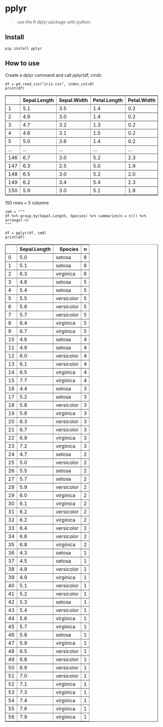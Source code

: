 <!--

#################################################
### THIS FILE WAS AUTOGENERATED! DO NOT EDIT! ###
#################################################
# file to edit: index.ipynb
# command to build the docs after a change: nbdev_build_docs

-->

# pplyr

> use the R dplyr package with python


## Install

`pip install pplyr`

## How to use

Create a dplyr command and call pplyr(df, cmd):
<div class="codecell" markdown="1">
<div class="input_area" markdown="1">

```
df = pd.read_csv("iris.csv", index_col=0)
print(df)
```

</div>
<div class="output_area" markdown="1">




<div>
<style scoped>
    .dataframe tbody tr th:only-of-type {
        vertical-align: middle;
    }

    .dataframe tbody tr th {
        vertical-align: top;
    }

    .dataframe thead th {
        text-align: right;
    }
</style>
<table border="1" class="dataframe">
  <thead>
    <tr style="text-align: right;">
      <th></th>
      <th>Sepal.Length</th>
      <th>Sepal.Width</th>
      <th>Petal.Length</th>
      <th>Petal.Width</th>
      <th>Species</th>
    </tr>
  </thead>
  <tbody>
    <tr>
      <td>1</td>
      <td>5.1</td>
      <td>3.5</td>
      <td>1.4</td>
      <td>0.2</td>
      <td>setosa</td>
    </tr>
    <tr>
      <td>2</td>
      <td>4.9</td>
      <td>3.0</td>
      <td>1.4</td>
      <td>0.2</td>
      <td>setosa</td>
    </tr>
    <tr>
      <td>3</td>
      <td>4.7</td>
      <td>3.2</td>
      <td>1.3</td>
      <td>0.2</td>
      <td>setosa</td>
    </tr>
    <tr>
      <td>4</td>
      <td>4.6</td>
      <td>3.1</td>
      <td>1.5</td>
      <td>0.2</td>
      <td>setosa</td>
    </tr>
    <tr>
      <td>5</td>
      <td>5.0</td>
      <td>3.6</td>
      <td>1.4</td>
      <td>0.2</td>
      <td>setosa</td>
    </tr>
    <tr>
      <td>...</td>
      <td>...</td>
      <td>...</td>
      <td>...</td>
      <td>...</td>
      <td>...</td>
    </tr>
    <tr>
      <td>146</td>
      <td>6.7</td>
      <td>3.0</td>
      <td>5.2</td>
      <td>2.3</td>
      <td>virginica</td>
    </tr>
    <tr>
      <td>147</td>
      <td>6.3</td>
      <td>2.5</td>
      <td>5.0</td>
      <td>1.9</td>
      <td>virginica</td>
    </tr>
    <tr>
      <td>148</td>
      <td>6.5</td>
      <td>3.0</td>
      <td>5.2</td>
      <td>2.0</td>
      <td>virginica</td>
    </tr>
    <tr>
      <td>149</td>
      <td>6.2</td>
      <td>3.4</td>
      <td>5.4</td>
      <td>2.3</td>
      <td>virginica</td>
    </tr>
    <tr>
      <td>150</td>
      <td>5.9</td>
      <td>3.0</td>
      <td>5.1</td>
      <td>1.8</td>
      <td>virginica</td>
    </tr>
  </tbody>
</table>
<p>150 rows × 5 columns</p>
</div>



</div>

</div>
<div class="codecell" markdown="1">
<div class="input_area" markdown="1">

```
cmd = """
df %>% group_by(Sepal.Length, Species) %>% summarize(n = n()) %>% arrange(-n)
"""

df = pplyr(df, cmd)
print(df)
```

</div>
<div class="output_area" markdown="1">




<div>
<style scoped>
    .dataframe tbody tr th:only-of-type {
        vertical-align: middle;
    }

    .dataframe tbody tr th {
        vertical-align: top;
    }

    .dataframe thead th {
        text-align: right;
    }
</style>
<table border="1" class="dataframe">
  <thead>
    <tr style="text-align: right;">
      <th></th>
      <th>Sepal.Length</th>
      <th>Species</th>
      <th>n</th>
    </tr>
  </thead>
  <tbody>
    <tr>
      <td>0</td>
      <td>5.0</td>
      <td>setosa</td>
      <td>8</td>
    </tr>
    <tr>
      <td>1</td>
      <td>5.1</td>
      <td>setosa</td>
      <td>8</td>
    </tr>
    <tr>
      <td>2</td>
      <td>6.3</td>
      <td>virginica</td>
      <td>6</td>
    </tr>
    <tr>
      <td>3</td>
      <td>4.8</td>
      <td>setosa</td>
      <td>5</td>
    </tr>
    <tr>
      <td>4</td>
      <td>5.4</td>
      <td>setosa</td>
      <td>5</td>
    </tr>
    <tr>
      <td>5</td>
      <td>5.5</td>
      <td>versicolor</td>
      <td>5</td>
    </tr>
    <tr>
      <td>6</td>
      <td>5.6</td>
      <td>versicolor</td>
      <td>5</td>
    </tr>
    <tr>
      <td>7</td>
      <td>5.7</td>
      <td>versicolor</td>
      <td>5</td>
    </tr>
    <tr>
      <td>8</td>
      <td>6.4</td>
      <td>virginica</td>
      <td>5</td>
    </tr>
    <tr>
      <td>9</td>
      <td>6.7</td>
      <td>virginica</td>
      <td>5</td>
    </tr>
    <tr>
      <td>10</td>
      <td>4.6</td>
      <td>setosa</td>
      <td>4</td>
    </tr>
    <tr>
      <td>11</td>
      <td>4.9</td>
      <td>setosa</td>
      <td>4</td>
    </tr>
    <tr>
      <td>12</td>
      <td>6.0</td>
      <td>versicolor</td>
      <td>4</td>
    </tr>
    <tr>
      <td>13</td>
      <td>6.1</td>
      <td>versicolor</td>
      <td>4</td>
    </tr>
    <tr>
      <td>14</td>
      <td>6.5</td>
      <td>virginica</td>
      <td>4</td>
    </tr>
    <tr>
      <td>15</td>
      <td>7.7</td>
      <td>virginica</td>
      <td>4</td>
    </tr>
    <tr>
      <td>16</td>
      <td>4.4</td>
      <td>setosa</td>
      <td>3</td>
    </tr>
    <tr>
      <td>17</td>
      <td>5.2</td>
      <td>setosa</td>
      <td>3</td>
    </tr>
    <tr>
      <td>18</td>
      <td>5.8</td>
      <td>versicolor</td>
      <td>3</td>
    </tr>
    <tr>
      <td>19</td>
      <td>5.8</td>
      <td>virginica</td>
      <td>3</td>
    </tr>
    <tr>
      <td>20</td>
      <td>6.3</td>
      <td>versicolor</td>
      <td>3</td>
    </tr>
    <tr>
      <td>21</td>
      <td>6.7</td>
      <td>versicolor</td>
      <td>3</td>
    </tr>
    <tr>
      <td>22</td>
      <td>6.9</td>
      <td>virginica</td>
      <td>3</td>
    </tr>
    <tr>
      <td>23</td>
      <td>7.2</td>
      <td>virginica</td>
      <td>3</td>
    </tr>
    <tr>
      <td>24</td>
      <td>4.7</td>
      <td>setosa</td>
      <td>2</td>
    </tr>
    <tr>
      <td>25</td>
      <td>5.0</td>
      <td>versicolor</td>
      <td>2</td>
    </tr>
    <tr>
      <td>26</td>
      <td>5.5</td>
      <td>setosa</td>
      <td>2</td>
    </tr>
    <tr>
      <td>27</td>
      <td>5.7</td>
      <td>setosa</td>
      <td>2</td>
    </tr>
    <tr>
      <td>28</td>
      <td>5.9</td>
      <td>versicolor</td>
      <td>2</td>
    </tr>
    <tr>
      <td>29</td>
      <td>6.0</td>
      <td>virginica</td>
      <td>2</td>
    </tr>
    <tr>
      <td>30</td>
      <td>6.1</td>
      <td>virginica</td>
      <td>2</td>
    </tr>
    <tr>
      <td>31</td>
      <td>6.2</td>
      <td>versicolor</td>
      <td>2</td>
    </tr>
    <tr>
      <td>32</td>
      <td>6.2</td>
      <td>virginica</td>
      <td>2</td>
    </tr>
    <tr>
      <td>33</td>
      <td>6.4</td>
      <td>versicolor</td>
      <td>2</td>
    </tr>
    <tr>
      <td>34</td>
      <td>6.6</td>
      <td>versicolor</td>
      <td>2</td>
    </tr>
    <tr>
      <td>35</td>
      <td>6.8</td>
      <td>virginica</td>
      <td>2</td>
    </tr>
    <tr>
      <td>36</td>
      <td>4.3</td>
      <td>setosa</td>
      <td>1</td>
    </tr>
    <tr>
      <td>37</td>
      <td>4.5</td>
      <td>setosa</td>
      <td>1</td>
    </tr>
    <tr>
      <td>38</td>
      <td>4.9</td>
      <td>versicolor</td>
      <td>1</td>
    </tr>
    <tr>
      <td>39</td>
      <td>4.9</td>
      <td>virginica</td>
      <td>1</td>
    </tr>
    <tr>
      <td>40</td>
      <td>5.1</td>
      <td>versicolor</td>
      <td>1</td>
    </tr>
    <tr>
      <td>41</td>
      <td>5.2</td>
      <td>versicolor</td>
      <td>1</td>
    </tr>
    <tr>
      <td>42</td>
      <td>5.3</td>
      <td>setosa</td>
      <td>1</td>
    </tr>
    <tr>
      <td>43</td>
      <td>5.4</td>
      <td>versicolor</td>
      <td>1</td>
    </tr>
    <tr>
      <td>44</td>
      <td>5.6</td>
      <td>virginica</td>
      <td>1</td>
    </tr>
    <tr>
      <td>45</td>
      <td>5.7</td>
      <td>virginica</td>
      <td>1</td>
    </tr>
    <tr>
      <td>46</td>
      <td>5.8</td>
      <td>setosa</td>
      <td>1</td>
    </tr>
    <tr>
      <td>47</td>
      <td>5.9</td>
      <td>virginica</td>
      <td>1</td>
    </tr>
    <tr>
      <td>48</td>
      <td>6.5</td>
      <td>versicolor</td>
      <td>1</td>
    </tr>
    <tr>
      <td>49</td>
      <td>6.8</td>
      <td>versicolor</td>
      <td>1</td>
    </tr>
    <tr>
      <td>50</td>
      <td>6.9</td>
      <td>versicolor</td>
      <td>1</td>
    </tr>
    <tr>
      <td>51</td>
      <td>7.0</td>
      <td>versicolor</td>
      <td>1</td>
    </tr>
    <tr>
      <td>52</td>
      <td>7.1</td>
      <td>virginica</td>
      <td>1</td>
    </tr>
    <tr>
      <td>53</td>
      <td>7.3</td>
      <td>virginica</td>
      <td>1</td>
    </tr>
    <tr>
      <td>54</td>
      <td>7.4</td>
      <td>virginica</td>
      <td>1</td>
    </tr>
    <tr>
      <td>55</td>
      <td>7.6</td>
      <td>virginica</td>
      <td>1</td>
    </tr>
    <tr>
      <td>56</td>
      <td>7.9</td>
      <td>virginica</td>
      <td>1</td>
    </tr>
  </tbody>
</table>
</div>



</div>

</div>
